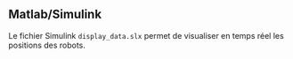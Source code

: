 ## Matlab/Simulink

Le fichier Simulink `display_data.slx` permet de visualiser en temps réel les positions des robots.
